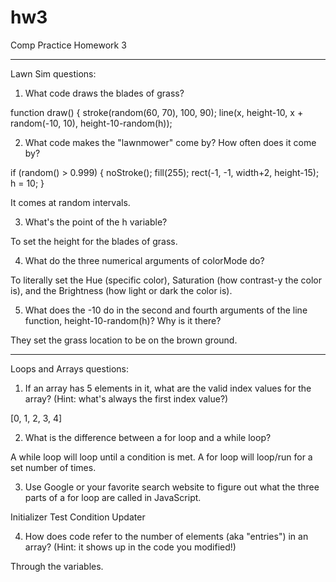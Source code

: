 # hw3
Comp Practice Homework 3

-----

Lawn Sim questions:

1) What code draws the blades of grass?

function draw() {
  stroke(random(60, 70), 100, 90);
  line(x, height-10, x + random(-10, 10), height-10-random(h));

2) What code makes the "lawnmower" come by? How often does it come by?

  if (random() > 0.999) {
    noStroke();
    fill(255);
    rect(-1, -1, width+2, height-15);
    h = 10;
  }
  
  It comes at random intervals.

3) What's the point of the h variable?

To set the height for the blades of grass.

4) What do the three numerical arguments of colorMode do?

To literally set the Hue (specific color), Saturation (how contrast-y the color is), and the Brightness (how light or dark the color is).

5) What does the -10 do in the second and fourth arguments of the line function, height-10-random(h)? Why is it there?

They set the grass location to be on the brown ground.

-----

Loops and Arrays questions:

1) If an array has 5 elements in it, what are the valid index values for the array? (Hint: what's always the first index value?)

[0, 1, 2, 3, 4]

2) What is the difference between a for loop and a while loop?

A while loop will loop until a condition is met.
A for loop will loop/run for a set number of times.

3) Use Google or your favorite search website to figure out what the three parts of a for loop are called in JavaScript.

Initializer
Test Condition
Updater

4) How does code refer to the number of elements (aka "entries") in an array? (Hint: it shows up in the code you modified!)

Through the variables.
